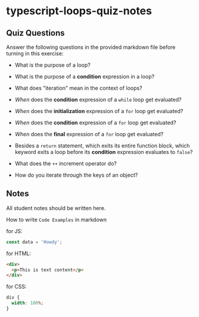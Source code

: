 # typescript-loops-quiz-notes

## Quiz Questions

Answer the following questions in the provided markdown file before turning in this exercise:

- What is the purpose of a loop?

- What is the purpose of a **condition** expression in a loop?

- What does "iteration" mean in the context of loops?

- _When_ does the **condition** expression of a `while` loop get evaluated?

- _When_ does the **initialization** expression of a `for` loop get evaluated?

- _When_ does the **condition** expression of a `for` loop get evaluated?

- _When_ does the **final** expression of a `for` loop get evaluated?

- Besides a `return` statement, which exits its entire function block, which keyword exits a loop before its **condition** expression evaluates to `false`?

- What does the `++` increment operator do?

- How do you iterate through the keys of an object?

## Notes

All student notes should be written here.

How to write `Code Examples` in markdown

for JS:

```javascript
const data = 'Howdy';
```

for HTML:

```html
<div>
  <p>This is text content</p>
</div>
```

for CSS:

```css
div {
  width: 100%;
}
```
